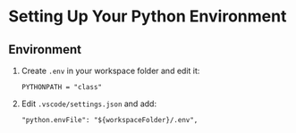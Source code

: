 # Setting Up Your Python Environment

## Environment

1. Create `.env` in your workspace folder and edit it:

   ```
   PYTHONPATH = "class"
   ```
  
2. Edit `.vscode/settings.json` and add:

   ```
   "python.envFile": "${workspaceFolder}/.env",
   ```
